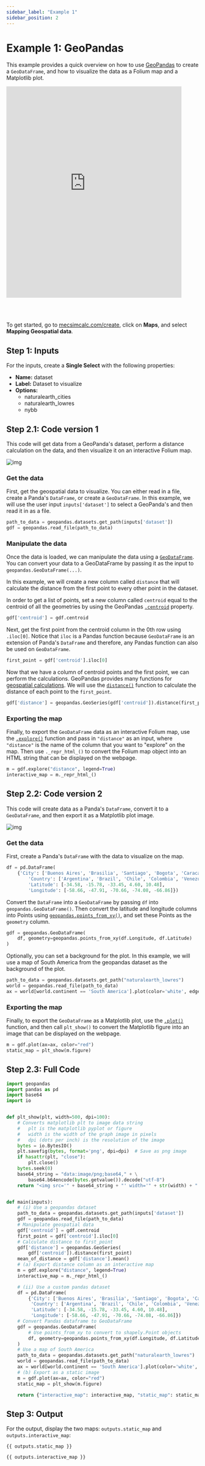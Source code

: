 ```yaml
---
sidebar_label: "Example 1"
sidebar_position: 2
---
```


# Example 1: GeoPandas

This example provides a quick overview on how to use [GeoPandas](https://geopandas.org/en/stable/docs/user_guide.html) to create a `GeoDataFrame`, and how to visualize the data as a Folium map and a Matplotlib plot.

<div style="width: 100%; height: 600px; overflow: hidden;">
  <iframe src="https://mecsimcalc.com/app/4620929/map_geospatial_data" title="MecSimCalc" style="position: relative; left: -45px; top: -48px; width: 100%; height: 100%;" frameborder="0"></iframe>
</div>

To get started, go to [mecsimcalc.com/create](https://mecsimcalc.com/create), click on **Maps**, and select **Mapping Geospatial data**.

## Step 1: Inputs

For the inputs, create a **Single Select** with the following properties:

- **Name:** dataset
- **Label:** Dataset to visualize
- **Options:**
  - naturalearth_cities
  - naturalearth_lowres
  - nybb

## Step 2.1: Code version 1

This code will get data from a GeoPanda's dataset, perform a distance calculation on the data, and then visualize it on an interactive Folium map.

<div style={{textAlign: 'center'}}>

![img](/docs/maps/ex1_interactive_map.png)

</div>

### Get the data

First, get the geospatial data to visualize. You can either read in a file, create a Panda's `DataFrame`, or create a `GeoDataFrame`. In this example, we will use the user input `inputs['dataset']` to select a GeoPanda's and then read it in as a file.

```python
path_to_data = geopandas.datasets.get_path(inputs['dataset'])
gdf = geopandas.read_file(path_to_data)
```

### Manipulate the data

Once the data is loaded, we can manipulate the data using a [`GeoDataFrame`](https://geopandas.org/en/stable/docs/reference/api/geopandas.GeoDataFrame.html). You can convert your data to a GeoDataFrame by passing it as the input to `geopandas.GeoDataFrame(...)`.

In this example, we will create a new column called `distance` that will calculate the distance from the first point to every other point in the dataset.

In order to get a list of points, set a new column called `centroid` equal to the centroid of all the geometries by using the GeoPandas [`.centroid`](https://geopandas.org/en/stable/docs/reference/api/geopandas.GeoSeries.centroid.html) property.

```python
gdf['centroid'] = gdf.centroid
```

Next, get the first point from the centroid column in the 0th row using `.iloc[0]`. Notice that `iloc` is a Pandas function because `GeoDataFrame` is an extension of Panda's `DataFrame` and therefore, any Pandas function can also be used on `GeoDataFrame`.

```python
first_point = gdf['centroid'].iloc[0]
```

Now that we have a column of centroid points and the first point, we can perform the calculations. GeoPandas provides many functions for [geospatial calculations](https://geopandas.org/en/stable/docs/reference/geoseries.html). We will use the [`distance()`](https://geopandas.org/en/stable/docs/reference/api/geopandas.GeoSeries.distance.html) function to calculate the distance of each point to the `first_point`.

```python
gdf['distance'] = geopandas.GeoSeries(gdf['centroid']).distance(first_point)
```

### Exporting the map

Finally, to export the `GeoDataFrame` data as an interactive Folium map, use the [`.explore()`](https://geopandas.org/en/stable/docs/reference/api/geopandas.GeoDataFrame.explore.html) function and pass in `"distance"` as an input, where `"distance"` is the name of the column that you want to "explore" on the map. Then use `._repr_html_()` to convert the Folium map object into an HTML string that can be displayed on the webpage.

```python
m = gdf.explore("distance", legend=True)
interactive_map = m._repr_html_()
```

## Step 2.2: Code version 2

This code will create data as a Panda's `DataFrame`, convert it to a `GeoDataFrame`, and then export it as a Matplotlib plot image.

<div style={{textAlign: 'center'}}>

![img](/docs/maps/ex1_static_map.png)

</div>

### Get the data

First, create a Panda's `DataFrame` with the data to visualize on the map.

```python
df = pd.DataFrame(
    {'City': ['Buenos Aires', 'Brasilia', 'Santiago', 'Bogota', 'Caracas'],
        'Country': ['Argentina', 'Brazil', 'Chile', 'Colombia', 'Venezuela'],
        'Latitude': [-34.58, -15.78, -33.45, 4.60, 10.48],
        'Longitude': [-58.66, -47.91, -70.66, -74.08, -66.86]})
```

Convert the `DataFrame` into a `GeoDataFrame` by passing `df` into `geopandas.GeoDataFrame()`. Then convert the latitude and longitude columns into Points using [`geopandas.points_from_xy()`](https://geopandas.org/en/stable/docs/reference/api/geopandas.points_from_xy.html), and set these Points as the `geometry` column.

```python
gdf = geopandas.GeoDataFrame(
    df, geometry=geopandas.points_from_xy(df.Longitude, df.Latitude)
)
```

Optionally, you can set a background for the plot. In this example, we will use a map of South America from the geopandas dataset as the background of the plot.

```python
path_to_data = geopandas.datasets.get_path("naturalearth_lowres")
world = geopandas.read_file(path_to_data)
ax = world[world.continent == 'South America'].plot(color='white', edgecolor='black')
```

### Exporting the map

Finally, to export the `GeoDataFrame` as a Matplotlib plot, use the [`.plot()`](https://geopandas.org/en/stable/docs/reference/api/geopandas.GeoDataFrame.plot.html) function, and then call `plt_show()` to convert the Matplotlib figure into an image that can be displayed on the webpage.

```python
m = gdf.plot(ax=ax, color="red")
static_map = plt_show(m.figure)
```

## Step 2.3: Full Code

```python
import geopandas
import pandas as pd
import base64
import io


def plt_show(plt, width=500, dpi=100):
    # Converts matplotlib plt to image data string
    #   plt is the matplotlib pyplot or figure
    #   width is the width of the graph image in pixels
    #   dpi (dots per inch) is the resolution of the image
    bytes = io.BytesIO()
    plt.savefig(bytes, format='png', dpi=dpi)  # Save as png image
    if hasattr(plt, "close"):
        plt.close()
    bytes.seek(0)
    base64_string = "data:image/png;base64," + \
        base64.b64encode(bytes.getvalue()).decode("utf-8")
    return "<img src='" + base64_string + "' width='" + str(width) + "'>"


def main(inputs):
    # (i) Use a geopandas dataset
    path_to_data = geopandas.datasets.get_path(inputs['dataset'])
    gdf = geopandas.read_file(path_to_data)
    # Manipulate geospatial data
    gdf['centroid'] = gdf.centroid
    first_point = gdf['centroid'].iloc[0]
    # Calculate distance to first_point
    gdf['distance'] = geopandas.GeoSeries(
        gdf['centroid']).distance(first_point)
    mean_of_distance = gdf['distance'].mean()
    # (a) Export distance column as an interactive map
    m = gdf.explore("distance", legend=True)
    interactive_map = m._repr_html_()

    # (ii) Use a custom pandas dataset
    df = pd.DataFrame(
        {'City': ['Buenos Aires', 'Brasilia', 'Santiago', 'Bogota', 'Caracas'],
         'Country': ['Argentina', 'Brazil', 'Chile', 'Colombia', 'Venezuela'],
         'Latitude': [-34.58, -15.78, -33.45, 4.60, 10.48],
         'Longitude': [-58.66, -47.91, -70.66, -74.08, -66.86]})
    # Convert Pandas dataframe to GeoDataFrame
    gdf = geopandas.GeoDataFrame(
        # Use points_from_xy to convert to shapely.Point objects
        df, geometry=geopandas.points_from_xy(df.Longitude, df.Latitude)
    )
    # Use a map of South America
    path_to_data = geopandas.datasets.get_path("naturalearth_lowres")
    world = geopandas.read_file(path_to_data)
    ax = world[world.continent == 'South America'].plot(color='white', edgecolor='black')
    # (b) Export as a static image
    m = gdf.plot(ax=ax, color="red")
    static_map = plt_show(m.figure)

    return {"interactive_map": interactive_map, "static_map": static_map, "mean_of_distance": mean_of_distance}
```

## Step 3: Output

For the output, display the two maps: `outputs.static_map` and `outputs.interactive_map`:

```
{{ outputs.static_map }}

{{ outputs.interactive_map }}
```
